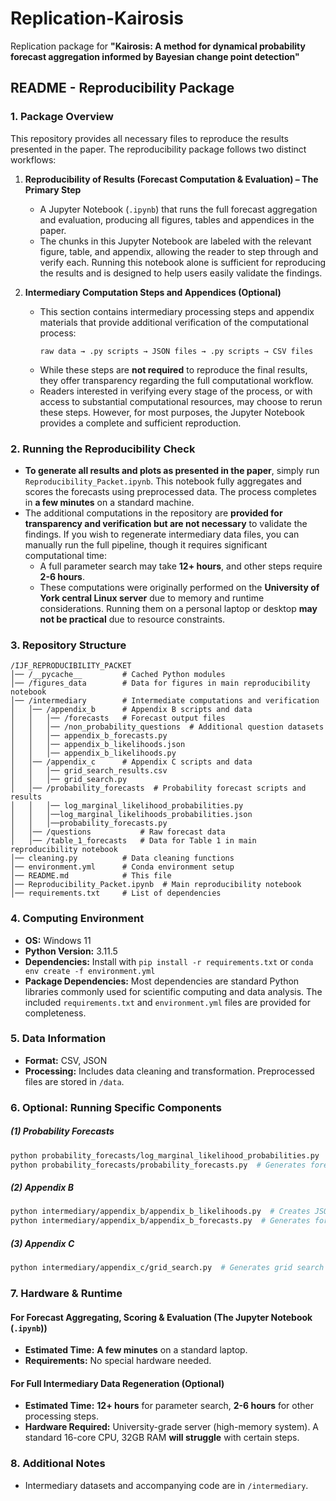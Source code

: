 # Replication-Kairosis  
Replication package for **"Kairosis: A method for dynamical probability forecast aggregation informed by Bayesian change point detection"**  

## README - Reproducibility Package  

### 1. Package Overview  
This repository provides all necessary files to reproduce the results presented in the paper. The reproducibility package follows two distinct workflows:  

1. **Reproducibility of Results (Forecast Computation & Evaluation) – The Primary Step**  
   - A Jupyter Notebook (`.ipynb`) that runs the full forecast aggregation and evaluation, producing all figures, tables and appendices in the paper.
   - The chunks in this Jupyter Notebook are labeled with the relevant figure, table, and appendix, allowing the reader to step through and verify each. Running this notebook alone is sufficient for reproducing the results and is designed to help users easily validate the findings.

2. **Intermediary Computation Steps and Appendices (Optional)**  
   - This section contains intermediary processing steps and appendix materials that provide additional verification of the computational process:  
     ```
     raw data → .py scripts → JSON files → .py scripts → CSV files
     ```
   - While these steps are **not required** to reproduce the final results, they offer transparency regarding the full computational workflow.  
   - Readers interested in verifying every stage of the process, or with access to substantial computational resources, may choose to rerun these steps. However, for most purposes, the Jupyter Notebook provides a complete and sufficient reproduction.  

### 2. Running the Reproducibility Check  
- **To generate all results and plots as presented in the paper**, simply run `Reproducibility_Packet.ipynb`. This notebook fully aggregates and scores the forecasts using preprocessed data. The process completes in **a few minutes** on a standard machine.  
- The additional computations in the repository are **provided for transparency and verification but are not necessary** to validate the findings. If you wish to regenerate intermediary data files, you can manually run the full pipeline, though it requires significant computational time:  
  - A full parameter search may take **12+ hours**, and other steps require **2-6 hours**.  
  - These computations were originally performed on the **University of York central Linux server** due to memory and runtime considerations. Running them on a personal laptop or desktop **may not be practical** due to resource constraints.  

### 3. Repository Structure  


```
/IJF_REPRODUCIBILITY_PACKET
│── /__pycache__         # Cached Python modules
│── /figures_data        # Data for figures in main reproducibility notebook
│── /intermediary        # Intermediate computations and verification
│   │── /appendix_b      # Appendix B scripts and data
│   │   │── /forecasts   # Forecast output files
│   │   │── /non_probability_questions  # Additional question datasets
│   │   │── appendix_b_forecasts.py
│   │   │── appendix_b_likelihoods.json
│   │   │── appendix_b_likelihoods.py
│   │── /appendix_c      # Appendix C scripts and data
│   │   │── grid_search_results.csv
│   │   │── grid_search.py
│   │── /probability_forecasts  # Probability forecast scripts and results
│   │   │── log_marginal_likelihood_probabilities.py
│   │   │──log_marginal_likelihoods_probabilities.json
│   │   │──probability_forecasts.py
│   │── /questions           # Raw forecast data
│   │── /table_1_forecasts   # Data for Table 1 in main reproducibility notebook
│── cleaning.py          # Data cleaning functions
│── environment.yml      # Conda environment setup
│── README.md            # This file
│── Reproducibility_Packet.ipynb  # Main reproducibility notebook
│── requirements.txt     # List of dependencies
```

### 4. Computing Environment  
- **OS:** Windows 11  
- **Python Version:** 3.11.5  
- **Dependencies:** Install with `pip install -r requirements.txt` or `conda env create -f environment.yml`  
- **Package Dependencies:** Most dependencies are standard Python libraries commonly used for scientific computing and data analysis. The included `requirements.txt` and `environment.yml` files are provided for completeness.  

### 5. Data Information  
- **Format:** CSV, JSON  
- **Processing:** Includes data cleaning and transformation. Preprocessed files are stored in `/data`.  
  
### 6.  **Optional: Running Specific Components**  
##### **(1) Probability Forecasts**  
```bash
python probability_forecasts/log_marginal_likelihood_probabilities.py  # Creates JSON likelihood data
python probability_forecasts/probability_forecasts.py  # Generates forecast CSV files from JSON Likelihood
```
##### **(2) Appendix B**  
```bash
python intermediary/appendix_b/appendix_b_likelihoods.py  # Creates JSON likelihood data
python intermediary/appendix_b/appendix_b_forecasts.py  # Generates forecast CSV files from JSON Likelihood
```
##### **(3) Appendix C**  
```bash
python intermediary/appendix_c/grid_search.py  # Generates grid search results CSV
```

### 7. Hardware & Runtime  
#### **For Forecast Aggregating, Scoring & Evaluation (The Jupyter Notebook (`.ipynb`))**  
- **Estimated Time:** **A few minutes** on a standard laptop.  
- **Requirements:** No special hardware needed.  

#### **For Full Intermediary Data Regeneration (Optional)**  
- **Estimated Time:** **12+ hours** for parameter search, **2-6 hours** for other processing steps.  
- **Hardware Required:** University-grade server (high-memory system). A standard 16-core CPU, 32GB RAM **will struggle** with certain steps.  

### 8. Additional Notes  
- Intermediary datasets and accompanying code are in `/intermediary`.  

